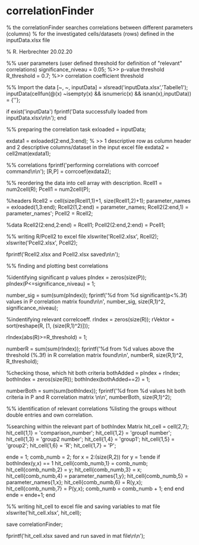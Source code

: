 # correlationFinder

% the correlationFinder searches correlations between different parameters (columns)
% for the investigated cells/datasets (rows) defined in the inputData.xlsx file


%                   R. Herbrechter     20.02.20

%% user parameters (user defined threshold for definition of "relevant" correlations)
significance_niveau = 0.05; %>> p-value threshold
R_threshold = 0.7; %>> correlation coefficient threshold







%% Import the data
[~, ~, inputData] = xlsread('inputData.xlsx','Tabelle1');
inputData(cellfun(@(x) ~isempty(x) && isnumeric(x) && isnan(x),inputData)) = {''};

if exist('inputData')
    fprintf('Data successfully loaded from inputData.xlsx\n\n');
end



%% preparing the correlation task
exloaded = inputData;

exdata1 = exloaded(2:end,3:end); % >> 1 descriptive row as column header and 2 descriptive columns/dataset in the input excel file
exdata2 = cell2mat(exdata1);



%% correlations
fprintf('performing correlations with corrcoef command\n\n');
[R,P] = corrcoef(exdata2);



%% reordering the data into cell array with description.
Rcell1 = num2cell(R);
Pcell1 = num2cell(P);

%headers
Rcell2 = cell(size(Rcell1,1)+1, size(Rcell1,2)+1);
parameter_names = exloaded(1,3:end);
Rcell2(1,2:end) = parameter_names;
Rcell2(2:end,1) = parameter_names';
Pcell2 = Rcell2;

%data
Rcell2(2:end,2:end) = Rcell1;
Pcell2(2:end,2:end) = Pcell1;



%% writing R/Pcell2 to excel file
xlswrite('Rcell2.xlsx', Rcell2);
xlswrite('Pcell2.xlsx', Pcell2);

fprintf('Rcell2.xlsx and Pcell2.xlsx saved\n\n');



%% finding and plotting best correlations

%identifying significant p values
pIndex = zeros(size(P));
pIndex(P<=significance_niveau) = 1;

number_sig = sum(sum(pIndex));
fprintf('%d from %d significant(p<%.3f) values in P correlation matrix found\n\n', number_sig, size(R,1)^2, significance_niveau);


%indentifying relevant correlcoeff.
rIndex = zeros(size(R));
rVektor = sort(reshape(R, [1, (size(R,1)^2)]));

rIndex(abs(R)>=R_threshold) = 1;

numberR = sum(sum(rIndex));
fprintf('%d from %d values above the threshold (%.3f) in R correlation matrix found\n\n', numberR, size(R,1)^2, R_threshold);


%checking those, which hit both criteria
bothAdded = pIndex + rIndex;
bothIndex = zeros(size(R));
bothIndex(bothAdded==2) = 1;

numberBoth = sum(sum(bothIndex));
fprintf('%d from %d values hit both criteria in P and R correlation matrix \n\n', numberBoth, size(R,1)^2);



%% identification of relevant correlations
%listing the groups without double entries and own correlation.

%searching within the relevant part of bothIndex Matrix
hit_cell = cell(2,7);
hit_cell{1,1} = 'comparison_number';
hit_cell{1,2} = 'group1 number';
hit_cell{1,3} = 'group2 number';
hit_cell{1,4} = 'group1';
hit_cell{1,5} = 'group2';
hit_cell{1,6} = 'R';
hit_cell{1,7} = 'P';

ende = 1;
comb_numb = 2;
for x = 2:(size(R,2))
    for y = 1:ende
        if bothIndex(y,x) == 1
            hit_cell{comb_numb,1} = comb_numb;
            hit_cell{comb_numb,2} = y;
            hit_cell{comb_numb,3} = x;
            hit_cell{comb_numb,4} = parameter_names{1,y};
            hit_cell{comb_numb,5} = parameter_names{1,x};
            hit_cell{comb_numb,6} = R(y,x);
            hit_cell{comb_numb,7} = P(y,x);
            comb_numb = comb_numb + 1;
        end
    end 
ende = ende+1;
end



%% writing hit_cell to excel file and saving variables to mat file
xlswrite('hit_cell.xlsx', hit_cell);

save correlationFinder;

fprintf('hit_cell.xlsx saved and run saved in mat file\n\n');


